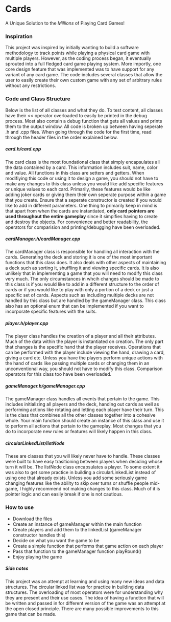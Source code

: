 # Cards
A Unique Solution to the *Millions* of Playing Card Games!
### Inspiration
This project was inspired by initially wanting to build a software methodology to track points while playing a physical card game with multiple players. However, as the coding process began, it eventually sprouted into a full fledged card game playing system. More importly, one core design feature that was implemented was to have support for any variant of any card game. The code includes several classes that allow the user to easily create their own custom game with any set of arbitrary rules without any restrictions. 
### Code and Class Structure
Below is the list of all classes and what they do. To test content, all classes have their << operator overloaded to easily be printed in the debug process. Most also contain a debug function that gets all values and prints them to the output window. All code is broken up between having seperate .h and .cpp files. When going through the code for the first time, read through the header files in the order explained below.
##### card.h/card.cpp
The card class is the most foundational class that simply encapsulates all the data contained by a card. This information includes suit, name, color and value. All functions in this class are setters and getters. When modifiying this code or using it to design a game, you should not have to make any changes to this class unless you would like add specific features or unique values to each card. Primarily, these features would be like adding joker cards or giving them their own seperate purpose within a game that you create. Ensure that a seperate constructor is created if you would like to add in different parameters. One thing to primarily keep in mind is that apart from when the cards are instantiated, **only card pointers are used throughout the entire gameplay** since it simplfies having to create and destroy the objects. For convenience and better readability, the operators for comparision and printing/debugging have been overloaded.
##### cardManager.h/cardManager.cpp
The cardManager class is responsible for handling all interaction with the cards. Generating the deck and storing it is one of the most important functions that this class does. It also deals with other aspects of maintaining a deck such as sorting it, shuffling it and viewing specific cards. It is also unlikely that in implementing a game that you will need to modify this class very much. The only circumstances in whcih changes should be made to this class is if you would like to add in a different structure to the order of cards or if you would like to play with only a portion of a deck or just a specific set of cards. Aspects such as including multiple decks are not handled by this class but are handled by the gameManager class. This class also has an optional enum that can be implemented if you want to incorporate specific features with the suits. 
##### player.h/player.cpp
The player class handles the creation of a player and all their attributes. Much of the data within the player is instantiated on creation. The only part that changes is the specific hand that the player receives. Operations that can be performed with the player include viewing the hand, drawing a card, giving a card etc. Unless you have the players perform unique actions with the hand of cards like passing multiple cards or changing them in an unconventional way, you should not have to modify this class. Comparison operators for this class too have been overloaded.
##### gameManager.h/gameManager.cpp
The gameManager class handles all events that pertain to the game. This includes initializing all players and the deck, handing out cards as well as performing actions like rotating and letting each player have their turn. This is the class that combines all the other classes together into a cohesive whole. Your main function should create an instance of this class and use it to perform all actions that pertain to the gameplay. Most changes that you do to incorporate new rules or features will likely happen in this class. 
##### circularLinkedList/listNode
These are classes that you will likely never have to handle. These classes were built to have easy trasitioning between players when deciding whose turn it will be. The listNode class encapsulates a player. To some extent it was also to get some practice in building a circularLinkedList instead of using one that already exists. Unless you add some seriously game changing features like the ability to skip over turns or shuffle people mid-game, I highly recommend not making changes to this class. Much of it is pointer logic and can easily break if one is not cautious. 
### How to use
- Download the files
- Create an instance of gameManager within the main function
- Create players and add them to the linkedList (gameManager constructor handles this)
- Decide on what you want the game to be
- Create a simple function that performs that game action on each player
- Pass that function to the gameManager function playRound()
- Enjoy playing the game

##### Side notes
This project was an attempt at learning and using many new ideas and data structures. The circular linked list was for practice in building data structures. The overloading of most operators were for understanding why they are present and their use cases. The idea of having a function that will be written and passed in for different version of the game was an attempt at the open closed principle. There are many possible improvements to this game that can be made.

